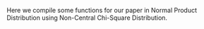 Here we compile some functions for our paper in Normal Product Distribution using Non-Central Chi-Square Distribution.
